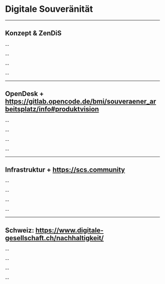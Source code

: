 # Digitale Souveränität
---
Konzept & ZenDiS
--

--

--

--

--

---
OpenDesk + https://gitlab.opencode.de/bmi/souveraener_arbeitsplatz/info#produktvision
--

--

--

--

--

---
Infrastruktur + https://scs.community
--

--

--

--

--

---
Schweiz: https://www.digitale-gesellschaft.ch/nachhaltigkeit/
--

--

--

--

--
